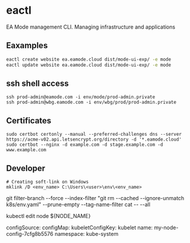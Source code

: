 # eactl
EA Mode management CLI. Managing infrastructure and applications

## Eaxamples
```sh
eactl create website ea.eamode.cloud dist/mode-ui-exp/ -e mode
eactl update website ea.eamode.cloud dist/mode-ui-exp/ -e mode

```


## ssh shell access 
```shell
ssh prod-admin@eamode.com -i env/mode/prod-admin.private
ssh prod-admin@wbg.eamode.com -i env/wbg/prod/prod-admin.private
```

## Certificates
```shell
sudo certbot certonly --manual --preferred-challenges dns --server https://acme-v02.api.letsencrypt.org/directory -d '*.eamode.cloud'
sudo certbot --nginx -d example.com -d stage.example.com -d www.example.com
```
## Developer
```shell
# Creating soft-link on Windows
mklink /D <env_name> C:\Users\<user>\env\<env_name>
```
git filter-branch --force --index-filter "git rm --cached --ignore-unmatch k8s/env.yaml" --prune-empty --tag-name-filter cat -- --all


kubectl edit node ${NODE_NAME}

 configSource:
    configMap:
      kubeletConfigKey: kubelet
      name: my-node-config-7cfg8b5576
      namespace: kube-system